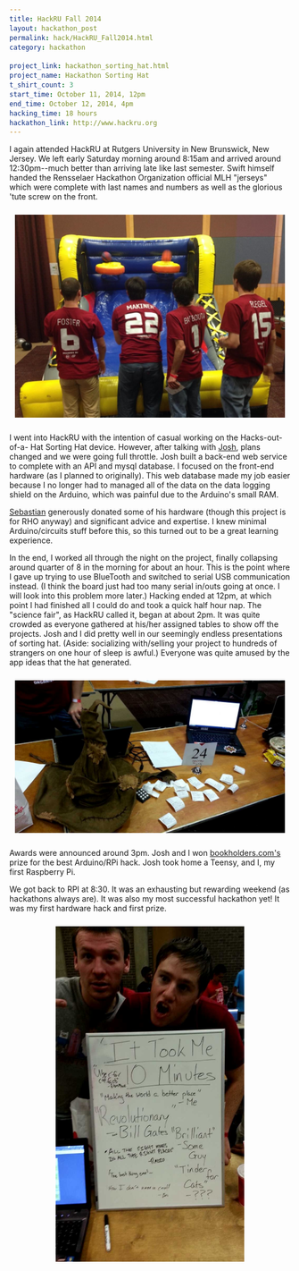 ```yaml
---
title: HackRU Fall 2014
layout: hackathon_post
permalink: hack/HackRU_Fall2014.html
category: hackathon

project_link: hackathon_sorting_hat.html
project_name: Hackathon Sorting Hat
t_shirt_count: 3
start_time: October 11, 2014, 12pm
end_time: October 12, 2014, 4pm
hacking_time: 18 hours
hackathon_link: http://www.hackru.org
---
```


I again attended HackRU at Rutgers University in New Brunswick, New Jersey. We
left early Saturday morning around 8:15am and arrived around 12:30pm--much
better than arriving late like last semester. Swift himself handed the
Rensselaer Hackathon Organization official MLH "jerseys" which were complete
with last names and numbers as well as the glorious 'tute screw on the front.

<div style="text-align:center; padding:10px;">
<a class="fancyBox" rel="yhack-2014" href="/img/hackathons/hackru_f2014/HackRU.jpg">
<img src="/img/hackathons/hackru_f2014/HackRU.jpg"
     alt="Dell Carnival"
     style="width:600px;"
     title="Dell sponsored a mini carnival at the hackathon, complete with an
     inflatable basketball hoop." />
</a>
</div>

I went into HackRU with the intention of casual working on the Hacks-out-of-a-
Hat Sorting Hat device. However, after talking with
[Josh](http://github.com/makinj), plans
changed and we were going full throttle. Josh built a back-end web service to
complete with an API and mysql database. I focused on the front-end hardware
(as I planned to originally). This web database made my job easier because I
no longer had to managed all of the data on the data logging shield on the
Arduino, which was painful due to the Arduino's small RAM.

[Sebastian](https://github.com/sarbos)
generously donated some of his hardware (though this project is for RHO anyway)
and significant advice and expertise. I knew minimal Arduino/circuits stuff
before this, so this turned out to be a great learning experience.

In the end, I worked all through the night on the project, finally collapsing
around quarter of 8 in the morning for about an hour. This is the point where I
gave up trying to use BlueTooth and switched to serial USB communication
instead. (I think the board just had too many serial in/outs going at once. I
will look into this problem more later.) Hacking ended at 12pm, at which point
I had finished all I could do and took a quick half hour nap. The "science
fair", as HackRU called it, began at about 2pm. It was quite crowded as
everyone gathered at his/her assigned tables to show off the projects. Josh and
I did pretty well in our seemingly endless presentations of sorting hat.
(Aside: socializing with/selling your project to hundreds of strangers on one
hour of sleep is awful.) Everyone was quite amused by the app ideas that the
hat generated.

<div style="text-align:center; padding:10px;">
<a class="fancyBox" rel="yhack-2014" href="/img/hackathons/hackru_f2014/presentation_table.jpg">
<img src="/img/hackathons/hackru_f2014/presentation_table.jpg"
     alt="presentation table"
     style="width:600px;"
     title="Our project set up at the table where we presented to all those
     curious about our Harry Potter Sorting Hat." />
</a>
</div>

Awards were announced around 3pm. Josh and I won
[bookholders.com's](https://www.bookholders.com/index.asp)
prize for the best Arduino/RPi hack. Josh took home a Teensy, and I, my first
Raspberry Pi.

We got back to RPI at 8:30. It was an exhausting but rewarding weekend (as
hackathons always are). It was also my most successful hackathon yet! It was
my first hardware hack and first prize.

<div style="text-align:center; padding:10px;">
<a class="fancyBox" rel="yhack-2014" href="/img/hackathons/hackru_f2014/Sarbos_and_Jacob.jpg">
<img src="/img/hackathons/hackru_f2014/Sarbos_and_Jacob.jpg"
     alt="Sebastian and Jacob"
     style="height:600px;"
     title="Sebastian and Jacob's project: Annoyatron" />
</a>
</div>
